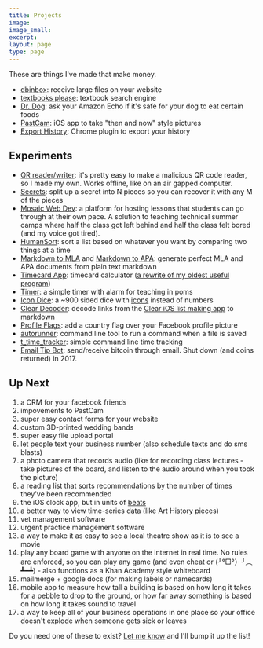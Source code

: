 ```yaml
---
title: Projects
image:
image_small:
excerpt:
layout: page
type: page
---
```


These are things I've made that make money.

* [dbinbox](https://dbinbox.com): receive large files on your website
* [textbooks please](http://textbooksplease.com): textbook search engine
* [Dr. Dog](https://www.alexaskillstore.com/Dr-Dog/39678): ask your Amazon Echo if it's safe for your dog to eat certain foods
* [PastCam](https://itunes.apple.com/us/app/pastcam/id1217068871?mt=8): iOS app to take "then and now" style pictures
* [Export History](https://chrome.google.com/webstore/detail/export-history/hcohnnbbiggngobheobhdipbgmcbelhh?hl=en-US): Chrome plugin to export your history

## Experiments

* [QR reader/writer](https://gen.co/qr/): it's pretty easy to make a malicious QR code reader, so I made my own. Works offline, like on an air gapped computer.
* [Secrets](http://christian.gen.co/secrets/): split up a secret into N pieces so you can recover it with any M of the pieces
* [Mosaic Web Dev](http://mosaic.apps.gen.co): a platform for hosting lessons that students can go through at their own pace. A solution to teaching technical summer camps where half the class got left behind and half the class felt bored (and my voice got tired).
* [HumanSort](http://gen.co/humansort/): sort a list based on whatever you want by comparing two things at a time
* [Markdown to MLA](http://markdowntomla.com/) and [Markdown to APA](http://markdowntoapa.com/): generate perfect MLA and APA documents from plain text markdown
* [Timecard App](https://timecardapp.com): timecard calculator ([a rewrite of my oldest useful program](/timecardapp))
* [Timer](http://gen.co/timer/): a simple timer with alarm for teaching in poms
* [Icon Dice](http://gen.co/icondice/): a ~900 sided dice with [icons](https://material.io/icons/) instead of numbers
* [Clear Decoder](http://gen.co/clear/): decode links from the [Clear iOS list making app](https://itunes.apple.com/us/app/clear-todos/id493136154?mt=8) to markdown
* [Profile Flags](https://profileflags.parseapp.com/): add a country flag over your Facebook profile picture
* [autorunner](https://github.com/christiangenco/autorunner): command line tool to run a command when a file is saved
* [t_time_tracker](https://github.com/christiangenco/t_time_tracker): simple command line time tracking
* [Email Tip Bot](http://emailtipbot.com): send/receive bitcoin through email. Shut down (and coins returned) in 2017.

## Up Next

1. a CRM for your facebook friends
1. impovements to PastCam
1. super easy contact forms for your website
1. custom 3D-printed wedding bands
1. super easy file upload portal
1. let people text your business number (also schedule texts and do sms blasts)
1. a photo camera that records audio (like for recording class lectures - take pictures of the board, and listen to the audio around when you took the picture)
1. a reading list that sorts recommendations by the number of times they've been recommended
1. the iOS clock app, but in units of [beats](http://www.wnyc.org/story/15-internet-time/)
1. a better way to view time-series data (like Art History pieces)
1. vet management software
1. urgent practice management software
1. a way to make it as easy to see a local theatre show as it is to see a movie
1. play any board game with anyone on the internet in real time. No rules are enforced, so you can play any game (and even cheat or (╯°□°）╯︵ ┻━┻) - also functions as a Khan Academy style whiteboard
1. mailmerge + google docs (for making labels or namecards)
1. mobile app to measure how tall a building is based on how long it takes for a pebble to drop to the ground, or how far away something is based on how long it takes sound to travel
1. a way to keep all of your business operations in one place so your office doesn't explode when someone gets sick or leaves

Do you need one of these to exist? [Let me know](/contact) and I'll bump it up the list!
